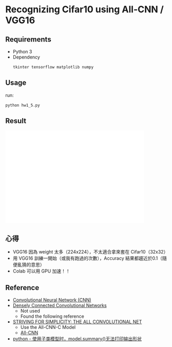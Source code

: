 # Recognizing Cifar10 using All-CNN / VGG16

## Requirements
- Python 3
- Dependency
	```
	tkinter tensorflow matplotlib numpy
	```

## Usage

run:

```
python hw1_5.py
```

## Result
![](history_20201027_184751.png)

## 心得
- VGG16 因為 weight 太多（224x224），不太適合拿來套在 Cifar10（32x32）
- 用 VGG16 訓練一開始（或我有跑過的次數），Accuracy 結果都趨近於0.1（隨便亂猜的意思）
- Colab 可以用 GPU 加速！！

## Reference
- [Convolutional Neural Network (CNN)](https://www.tensorflow.org/tutorials/images/cnn)
- [Densely Connected Convolutional Networks](https://arxiv.org/pdf/1608.06993.pdf)
  - Not used
  - Found the following reference
- [STRIVING FOR SIMPLICITY: THE ALL CONVOLUTIONAL NET](https://arxiv.org/pdf/1412.6806.pdf)
  - Use the All-CNN-C Model
  - [All-CNN](https://github.com/PAN001/All-CNN)
- [python - 使用子类模型时，model.summary()无法打印输出形状](https://www.coder.work/article/1258695)